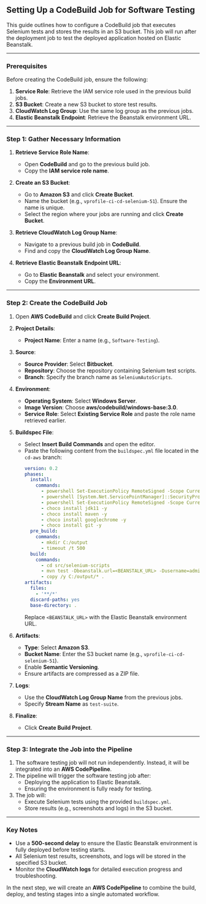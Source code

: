 ## **Setting Up a CodeBuild Job for Software Testing**

This guide outlines how to configure a CodeBuild job that executes Selenium tests and stores the results in an S3 bucket. This job will run after the deployment job to test the deployed application hosted on Elastic Beanstalk.

---

### **Prerequisites**
Before creating the CodeBuild job, ensure the following:
1. **Service Role**: Retrieve the IAM service role used in the previous build jobs.
2. **S3 Bucket**: Create a new S3 bucket to store test results.
3. **CloudWatch Log Group**: Use the same log group as the previous jobs.
4. **Elastic Beanstalk Endpoint**: Retrieve the Beanstalk environment URL.

---

### **Step 1: Gather Necessary Information**
1. **Retrieve Service Role Name**:
   - Open **CodeBuild** and go to the previous build job.
   - Copy the **IAM service role name**.

2. **Create an S3 Bucket**:
   - Go to **Amazon S3** and click **Create Bucket**.
   - Name the bucket (e.g., `vprofile-ci-cd-selenium-51`). Ensure the name is unique.
   - Select the region where your jobs are running and click **Create Bucket**.

3. **Retrieve CloudWatch Log Group Name**:
   - Navigate to a previous build job in **CodeBuild**.
   - Find and copy the **CloudWatch Log Group Name**.

4. **Retrieve Elastic Beanstalk Endpoint URL**:
   - Go to **Elastic Beanstalk** and select your environment.
   - Copy the **Environment URL**.

---

### **Step 2: Create the CodeBuild Job**
1. Open **AWS CodeBuild** and click **Create Build Project**.

2. **Project Details**:
   - **Project Name**: Enter a name (e.g., `Software-Testing`).

3. **Source**:
   - **Source Provider**: Select **Bitbucket**.
   - **Repository**: Choose the repository containing Selenium test scripts.
   - **Branch**: Specify the branch name as `SeleniumAutoScripts`.

4. **Environment**:
   - **Operating System**: Select **Windows Server**.
   - **Image Version**: Choose **aws/codebuild/windows-base:3.0**.
   - **Service Role**: Select **Existing Service Role** and paste the role name retrieved earlier.

5. **Buildspec File**:
   - Select **Insert Build Commands** and open the editor.
   - Paste the following content from the `buildspec.yml` file located in the `cd-aws` branch:
     ```yaml
     version: 0.2
     phases:
       install:
         commands:
           - powershell Set-ExecutionPolicy RemoteSigned -Scope CurrentUser
           - powershell [System.Net.ServicePointManager]::SecurityProtocol = [System.Net.SecurityProtocolType]::Tls12
           - powershell Set-ExecutionPolicy RemoteSigned -Scope CurrentUser
           - choco install jdk11 -y
           - choco install maven -y
           - choco install googlechrome -y
           - choco install git -y
       pre_build:
         commands:
           - mkdir C:/output
           - timeout /t 500
       build:
         commands:
           - cd src/selenium-scripts
           - mvn test -Dbeanstalk.url=<BEANSTALK_URL> -Dusername=admin -Dpassword=admin123
           - copy /y C:/output/* .
     artifacts:
       files:
         - '**/*'
       discard-paths: yes
       base-directory: .
     ```
     Replace `<BEANSTALK_URL>` with the Elastic Beanstalk environment URL.

6. **Artifacts**:
   - **Type**: Select **Amazon S3**.
   - **Bucket Name**: Enter the S3 bucket name (e.g., `vprofile-ci-cd-selenium-51`).
   - Enable **Semantic Versioning**.
   - Ensure artifacts are compressed as a ZIP file.

7. **Logs**:
   - Use the **CloudWatch Log Group Name** from the previous jobs.
   - Specify **Stream Name** as `test-suite`.

8. **Finalize**:
   - Click **Create Build Project**.

---

### **Step 3: Integrate the Job into the Pipeline**
1. The software testing job will not run independently. Instead, it will be integrated into an **AWS CodePipeline**.
2. The pipeline will trigger the software testing job after:
   - Deploying the application to Elastic Beanstalk.
   - Ensuring the environment is fully ready for testing.
3. The job will:
   - Execute Selenium tests using the provided `buildspec.yml`.
   - Store results (e.g., screenshots and logs) in the S3 bucket.

---

### **Key Notes**
- Use a **500-second delay** to ensure the Elastic Beanstalk environment is fully deployed before testing starts.
- All Selenium test results, screenshots, and logs will be stored in the specified S3 bucket.
- Monitor the **CloudWatch logs** for detailed execution progress and troubleshooting.

In the next step, we will create an **AWS CodePipeline** to combine the build, deploy, and testing stages into a single automated workflow.

